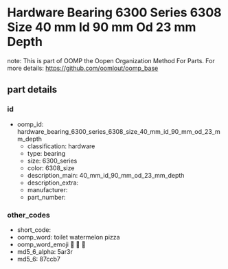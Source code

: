 # Hardware Bearing 6300 Series 6308 Size 40 mm Id 90 mm Od 23 mm Depth  

note: This is part of OOMP the Oopen Organization Method For Parts. For more details: https://github.com/oomlout/oomp_base

##  part details





### id
* oomp_id: hardware_bearing_6300_series_6308_size_40_mm_id_90_mm_od_23_mm_depth
  * classification: hardware
  * type: bearing
  * size: 6300_series
  * color: 6308_size
  * description_main: 40_mm_id_90_mm_od_23_mm_depth
  * description_extra: 
  * manufacturer: 
  * part_number: 

### other_codes
* short_code: 
* oomp_word: toilet watermelon pizza
* oomp_word_emoji :toilet: :watermelon: :pizza:
* md5_6_alpha: 5ar3r
* md5_6: 87ccb7